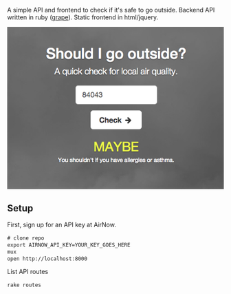 A simple API and frontend to check if it's safe to go outside. Backend API written in ruby ([grape](https://github.com/ruby-grape/grape)). Static frontend in html/jquery. 

![](screenshot.png)

## Setup 

First, sign up for an API key at AirNow.

	# clone repo
	export AIRNOW_API_KEY=YOUR_KEY_GOES_HERE
	mux
	open http://localhost:8000

List API routes

	rake routes
